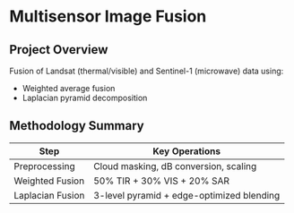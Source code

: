 # Multisensor Image Fusion

## Project Overview
Fusion of Landsat (thermal/visible) and Sentinel-1 (microwave) data using:
- Weighted average fusion
- Laplacian pyramid decomposition

## Methodology Summary
| Step               | Key Operations                          |
|--------------------|-----------------------------------------|
| Preprocessing      | Cloud masking, dB conversion, scaling   |
| Weighted Fusion    | 50% TIR + 30% VIS + 20% SAR             |
| Laplacian Fusion   | 3-level pyramid + edge-optimized blending |
